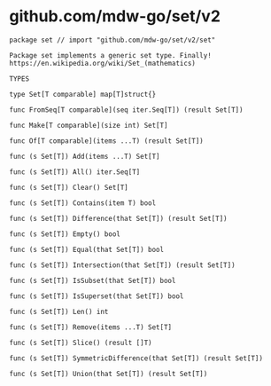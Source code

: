 # github.com/mdw-go/set/v2


	package set // import "github.com/mdw-go/set/v2/set"
	
	Package set implements a generic set type. Finally!
	https://en.wikipedia.org/wiki/Set_(mathematics)
	
	TYPES
	
	type Set[T comparable] map[T]struct{}
	
	func FromSeq[T comparable](seq iter.Seq[T]) (result Set[T])
	
	func Make[T comparable](size int) Set[T]
	
	func Of[T comparable](items ...T) (result Set[T])
	
	func (s Set[T]) Add(items ...T) Set[T]
	
	func (s Set[T]) All() iter.Seq[T]
	
	func (s Set[T]) Clear() Set[T]
	
	func (s Set[T]) Contains(item T) bool
	
	func (s Set[T]) Difference(that Set[T]) (result Set[T])
	
	func (s Set[T]) Empty() bool
	
	func (s Set[T]) Equal(that Set[T]) bool
	
	func (s Set[T]) Intersection(that Set[T]) (result Set[T])
	
	func (s Set[T]) IsSubset(that Set[T]) bool
	
	func (s Set[T]) IsSuperset(that Set[T]) bool
	
	func (s Set[T]) Len() int
	
	func (s Set[T]) Remove(items ...T) Set[T]
	
	func (s Set[T]) Slice() (result []T)
	
	func (s Set[T]) SymmetricDifference(that Set[T]) (result Set[T])
	
	func (s Set[T]) Union(that Set[T]) (result Set[T])
	
